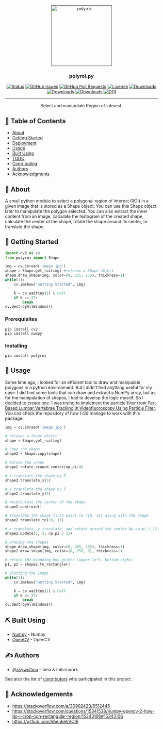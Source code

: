 <p align="center">
  <a href="" rel="noopener">
 <img width=200px height=200px src="https://i.imgur.com/Y09Ev9i.png" alt="polyroi"></a>
</p>

<h3 align="center">polyroi.py</h3>

<div align="center">

  [![Status](https://img.shields.io/badge/status-active-success.svg)]() 
  [![GitHub Issues](https://img.shields.io/github/issues/skywolfmo/polyroi.svg)](https://github.com/skywolfmo/polyroi/issues)
  [![GitHub Pull Requests](https://img.shields.io/github/issues-pr/skywolfmo/polyroi.svg)](https://github.com/skywolfmo/polyroi/pulls)
  [![License](https://img.shields.io/badge/license-MIT-blue.svg)](/LICENSE)
  [![Downloads](https://static.pepy.tech/badge/polyroi)](https://pepy.tech/project/polyroi)
  [![Downloads](https://static.pepy.tech/badge/polyroi/month)](https://pepy.tech/project/polyroi)
  [![Downloads](https://static.pepy.tech/badge/polyroi/week)](https://pepy.tech/project/polyroi)
  [![DOI](https://zenodo.org/badge/384454315.svg)](https://zenodo.org/badge/latestdoi/384454315)

</div>

---

<p align="center"> Select and manipulate Region of interest.
    <br> 
</p>

## 📝 Table of Contents

- [About](#about)
- [Getting Started](#getting_started)
- [Deployment](#deployment)
- [Usage](#usage)
- [Built Using](#built_using)
- [TODO](../TODO.md)
- [Contributing](../CONTRIBUTING.md)
- [Authors](#authors)
- [Acknowledgments](#acknowledgement)

## 🧐 About <a name = "about"></a>

A small python module to select a polygonal region of interest (ROI) in a given image that is stored as a Shape object. You can use this Shape object later to manipulate the polygon selected. You can also extract the inner content from an image, calculate the histogram of the created shape, calculate the center of the shape, rotate the shape around its center, or translate the shape.

## 🏁 Getting Started <a name = "getting_started"></a>

``` python
import cv2 as cv
from polyroi import Shape
```

``` python
img = cv.imread('image.jpg')
shape = Shape.get_roi(img) #returns a Shape object
shape.draw_shape(img, color=(0, 255, 255), thickness=1)
while(1):
    cv.imshow("Getting Started", img)

    k = cv.waitKey(1) & 0xFF
    if k == 27:
        break
cv.destroyAllWindows()
```

### Prerequisites

``` shell
pip install cv2
pip install numpy
```

### Installing

``` shell
pip install polyroi 
```


## 🎈 Usage <a name="usage"></a>

Some time ago, I looked for an efficient tool to draw and manipulate polygons in a python environment. But I didn't find anything useful for my case. I did find some tools that can draw and extract a NumPy array, but as for the manipulation of shapes, I had to develop the logic myself. So I decided to create one.
I was trying to implement the particle filter from [Part-Based Lumbar Vertebrae Tracking in Videofluoroscopy Using Particle Filter](https://dblp.org/rec/journals/ijcvip/GuelzimAN20). You can check the repository of how I did manage to work with this package.

``` python
img = cv.imread('image.jpg')

# returns a Shape object
shape = Shape.get_roi(img) 

# Copy the shape
shape2 = Shape.copy(shape) 

# Rotate the shape
shape2.rotate_around_center(np.pi/4) 

# x translate the shape by 5
shape2.translate_x(5) 

# y translate the shape by 5
shape2.translate_y(5) 

# recalculate the center of the shape
shape2.centroid() 

# translate the shape first point to (10, 15) along with the shape
shape2.translate_to(10, 15) 

# x translate, y translate, and rotate around the center by np.pi / 12
shape2.update(5, 3, np.pi / 12) 

# Drawing the shapes
shape.draw_shape(img, color=(0, 255, 255), thickness=1)
shape2.draw_shape(img, color=(0, 255, 0), thickness=1)

# return the bounding box points (upper left, bottom right)
p1, p2 = shape2.to_rectangle() 

# plotting the image
while(1):
    cv.imshow("Getting Started", img)

    k = cv.waitKey(1) & 0xFF
    if k == 27:
        break
cv.destroyAllWindows()
```


## ⛏️ Built Using <a name = "built_using"></a>
- [Numpy](https://numpy.org/) - Numpy
- [OpenCV](https://opencv.org/) - OpenCV

## ✍️ Authors <a name = "authors"></a>
- [@skywolfmo](https://github.com/skywolfmo) - Idea & Initial work

See also the list of [contributors](https://github.com/skywolfmo/polyroi/contributors) who participated in this project.

## 🎉 Acknowledgements <a name = "acknowledgement"></a>
- https://stackoverflow.com/a/30902423/6512445
- https://stackoverflow.com/questions/15341538/numpy-opencv-2-how-do-i-crop-non-rectangular-region/15343106#15343106
- https://github.com/hbenbel/VOIR
